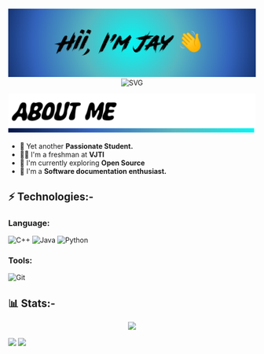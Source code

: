 <p align="center"> 
 <picture><source media="(prefers-color-scheme: dark)" srcset="hello_dark.png" /><img src="hello.png"></picture> 
 <picture><source media="(prefers-color-scheme: dark)" srcset="https://readme-typing-svg.demolab.com/?lines=I+am+a+Student!;I+am+a+Coder!;I+am+a+Developer!;I+am+a+Contributor!&font=Fira%20Code&color=02fa02&center=true&width=380&height=50&duration=4000&pause=1000" /><img src="https://readme-typing-svg.demolab.com/?lines=I+am+a+Student!;I+am+a+Coder!;I+am+a+Developer!;I+am+a+Contributor!&font=Fira%20Code&color=0286fa&center=true&width=380&height=50&duration=4000&pause=1000" alt="SVG"></picture>
</p>

<p align="center"> 
 <picture><source media="(prefers-color-scheme: dark)" srcset="about_dark.png" /><img src="about.png"></picture> 
</p>

- 🌱 Yet another **Passionate Student.**
- 👨‍🎓 I'm a freshman at **VJTI**
- 🧭 I'm currently exploring **Open Source**
- 💫 I'm a **Software documentation enthusiast.**

## ⚡ Technologies:-

### Language:
![C++](https://img.shields.io/badge/c++-%2300599C.svg?style=for-the-badge&logo=c%2B%2B&logoColor=white)
![Java](https://img.shields.io/badge/java-%23ED8B00.svg?style=for-the-badge&logo=openjdk&logoColor=white)
![Python](https://img.shields.io/badge/python-3670A0?style=for-the-badge&logo=python&logoColor=ffdd54)

### Tools:
![Git](https://img.shields.io/badge/git-%23F05033.svg?style=for-the-badge&logo=git&logoColor=white)

## 📊 Stats:-
<p align="center">
 <picture><source media="(prefers-color-scheme: dark)" srcset="https://github-readme-activity-graph.vercel.app/graph/?username=JayPatil9&theme=chartreuse-dark" /><img src="https://github-readme-activity-graph.vercel.app/graph/?username=JayPatil9&theme=minimal" /></picture> 
 
 <picture><source media="(prefers-color-scheme: dark)" srcset="https://github-readme-stats.vercel.app/api?username=JayPatil9&show_icons=true&theme=chartreuse-dark" /><img width="48%" src="https://github-readme-stats.vercel.app/api?username=JayPatil9&show_icons=true&theme=transparent" /></picture> 
 <picture><source media="(prefers-color-scheme:dark)" srcset="https://github-readme-streak-stats.herokuapp.com/?user=JayPatil9&theme=chartreuse-dark" /><img width="48%" src="https://github-readme-streak-stats.herokuapp.com/?user=JayPatil9&theme=transparent" /> 
 </p>
